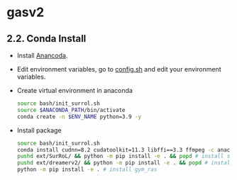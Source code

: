 # gasv2


## 2.2. Conda Install

- Install [Anancoda](https://www.anaconda.com/download).

- Edit environment variables, go to [config.sh](./config/config_surrol.sh) and edit your environment variables.

- Create virtual environment in anaconda
    ```sh
    source bash/init_surrol.sh 
    source $ANACONDA_PATH/bin/activate 
    conda create -n $ENV_NAME python=3.9 -y
    ```

- Install package 
    ```sh
    source bash/init_surrol.sh
    conda install cudnn=8.2 cudatoolkit=11.3 libffi==3.3 ffmpeg -c anaconda -c conda-forge -y
    pushd ext/SurRoL/ && python -m pip install -e . && popd # install surrol
    pushd ext/dreamerv2/ && python -m pip install -e . && popd # install dreamerv2
    python -m pip install -e . # install gym_ras
    ```